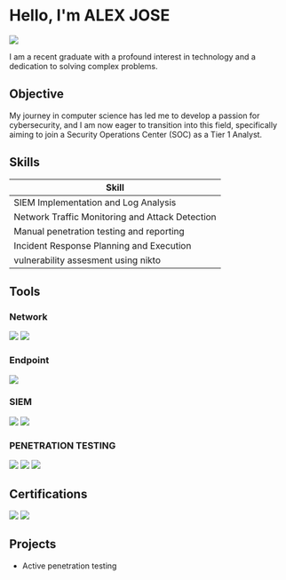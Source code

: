 # Hello, I'm ALEX JOSE
<a href="https://www.linkedin.com/in/alex-jose-70631721a/"><img src="https://img.shields.io/badge/-LinkedIn-0072b1?&style=for-the-badge&logo=linkedin&logoColor=white" /></a>



I am a recent graduate with a profound interest in technology and a dedication to solving complex problems.

## Objective


My journey in computer science has led me to develop a passion for cybersecurity, and I am now eager to transition into this field, specifically aiming to join a Security Operations Center (SOC) as a Tier 1 Analyst.

## Skills

| Skill                                         | 
|-----------------------------------------------|
| SIEM Implementation and Log Analysis          | 
| Network Traffic Monitoring and Attack Detection | 
| Manual penetration testing and reporting   |
| Incident Response Planning and Execution      | 
| vulnerability assesment using nikto            | 



## Tools

### Network
<div>
    <img src="https://img.shields.io/badge/-Wireshark-1679A7?&style=for-the-badge&logo=Wireshark&logoColor=white" />
    <img src="https://img.shields.io/badge/-Nmap-004170?&style=for-the-badge&logo=Nmap&logoColor=white" />
    
</div>

### Endpoint
<div>
    <img src="https://img.shields.io/badge/-Microsoft_Defender_for_Endpoint-00A4EF?&style=for-the-badge&logo=Microsoft&logoColor=white" />
    
</div>

### SIEM
<div>
    <img src="https://img.shields.io/badge/-Splunk-000000?&style=for-the-badge&logo=Splunk&logoColor=white" />
    <img src="https://img.shields.io/badge/-Elastic-005571?&style=for-the-badge&logo=Elastic&logoColor=white" />
</div>

 ### PENETRATION TESTING
<div>
   <img src="https://img.shields.io/badge/-Burp%20Suite-F47F24?style=for-the-badge&logo=burpsuite&logoColor=white" />
    <img src="https://img.shields.io/badge/-ZAP%20Proxy-000000?style=for-the-badge&logo=OWASP&logoColor=white" />
    <img src="https://img.shields.io/badge/-sqlmap-CC0000?style=for-the-badge&logo=databricks&logoColor=white" />

</div>

## Certifications
<div>

<img src="https://img.shields.io/badge/-CERTIFIED%20SOC%20ANALYST%20(C%7CSA)-003366?style=for-the-badge&logo=security&logoColor=white" />
<img src="https://img.shields.io/badge/-SOC%20Member-0A192F?style=for-the-badge&logo=security&logoColor=white" />



</div>

## Projects
- Active penetration testing

